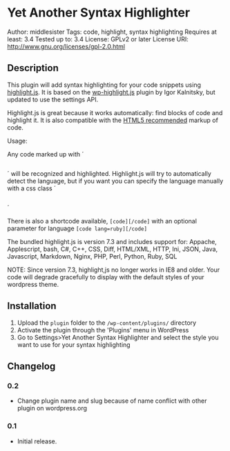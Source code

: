 # Yet Another Syntax Highlighter #

Author: middlesister 
Tags: code, highlight, syntax highlighting 
Requires at least: 3.4 
Tested up to: 3.4 
License: GPLv2 or later 
License URI: http://www.gnu.org/licenses/gpl-2.0.html 

## Description ##

This plugin will add syntax highlighting for your code snippets using [highlight.js](http://softwaremaniacs.org/soft/highlight/en/). It is based on the [wp-highlight.js](http://wordpress.org/extend/plugins/wp-highlightjs/) plugin by Igor Kalnitsky, but updated to use the settings API.

Highlight.js is great because it works automatically: find blocks of code and highlight it. It is also compatible with  the [HTML5 recommended](http://dev.w3.org/html5/spec/single-page.html#the-code-element) markup of code. 

Usage:

Any code marked up with ´<pre><code></code></pre>´ will be recognized and highlighted. Highlight.js will try to automatically detect the language, but if you want you can specify the language manually with a css class ´<pre><code class="ruby"></code></pre>´

There is also a shortcode available, `[code][/code]` with an optional parameter for language `[code lang=ruby][/code]`

The bundled highlight.js is version 7.3 and includes support for:
Appache, Applescript, bash, C#, C++, CSS, Diff, HTML/XML, HTTP, Ini, JSON, Java, Javascript, Markdown, Nginx, PHP, Perl, Python, Ruby, SQL

NOTE: Since version 7.3, highlight,js no longer works in IE8 and older. Your code will degrade gracefully to display with the default styles of your wordpress theme.


## Installation ##

1. Upload the `plugin` folder to the `/wp-content/plugins/` directory
2. Activate the plugin through the 'Plugins' menu in WordPress
3. Go to Settings>Yet Another Syntax Highlighter and select the style you want to use for your syntax highlighting 

## Changelog ##

### 0.2 ###
* Change plugin name and slug because of name conflict with other plugin on wordpress.org

### 0.1 ###
* Initial release.